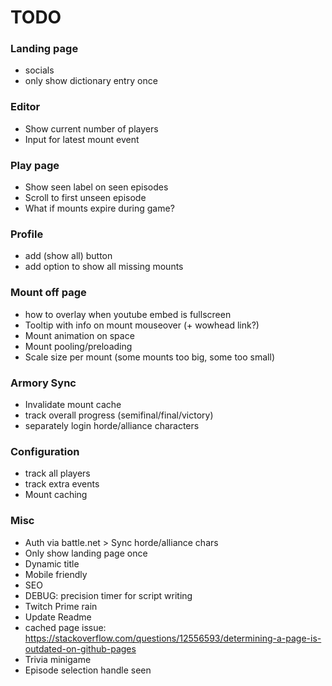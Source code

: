 # TODO
### Landing page
* socials
* only show dictionary entry once

### Editor
* Show current number of players
* Input for latest mount event

### Play page
* Show seen label on seen episodes
* Scroll to first unseen episode
* What if mounts expire during game?

### Profile
* add (show all) button
* add option to show all missing mounts

### Mount off page
* how to overlay when youtube embed is fullscreen
* Tooltip with info on mount mouseover (+ wowhead link?)
* Mount animation on space
* Mount pooling/preloading
* Scale size per mount (some mounts too big, some too small)

### Armory Sync
* Invalidate mount cache
* track overall progress (semifinal/final/victory)
* separately login horde/alliance characters

### Configuration
* track all players
* track extra events
* Mount caching

### Misc
* Auth via battle.net > Sync horde/alliance chars
* Only show landing page once
* Dynamic title
* Mobile friendly
* SEO
* DEBUG: precision timer for script writing
* Twitch Prime rain
* Update Readme
* cached page issue: https://stackoverflow.com/questions/12556593/determining-a-page-is-outdated-on-github-pages
* Trivia minigame
* Episode selection handle seen